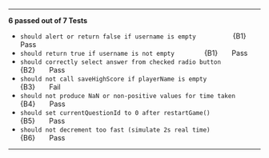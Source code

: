 
---

**6 passed out of 7 Tests**

* `should alert or return false if username is empty`              {B1}  Pass
* `should return true if username is not empty`                    {B1}  Pass
* `should correctly select answer from checked radio button`       {B2}  Pass
* `should not call saveHighScore if playerName is empty`           {B3}  Fail
* `should not produce NaN or non-positive values for time taken`   {B4}  Pass
* `should set currentQuestionId to 0 after restartGame()`          {B5}  Pass
* `should not decrement too fast (simulate 2s real time)`          {B6}  Pass

---
